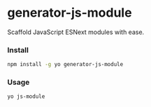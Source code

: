 # generator-js-module
Scaffold JavaScript ESNext modules with ease.

### Install
```sh
npm install -g yo generator-js-module
```

### Usage
```sh
yo js-module
```
